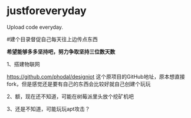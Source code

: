 # justforeveryday
Upload code everyday.


#建个目录督促自己每天往上边传点东西


**希望能够多多坚持吧，努力争取坚持三位数天数**


1、搭建物联网
  
  https://github.com/phodal/designiot
  这个原项目的GitHub地址，原本想直接fork，但是感觉还是要有自己的东西会比较好就自己创建个玩玩
  

2、额，现在还不知道，可能在树莓派里头放个挖矿机吧


3、还是不知道，可能玩玩apt攻击？
